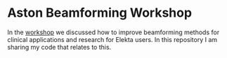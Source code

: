# Aston Beamforming Workshop

In the [workshop](https://osf.io/tga2w/) we discussed how to improve beamforming methods for clinical applications and research for Elekta users. In this repository I am sharing my code that relates to this.
